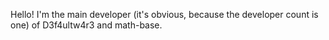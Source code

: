 Hello! I'm the main developer (it's obvious, because the developer count is one) of D3f4ultw4r3 and math-base.
